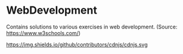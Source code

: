 # WebDevelopment

Contains solutions to various exercises in web development.
(Source: https://www.w3schools.com/)

https://img.shields.io/github/contributors/cdnjs/cdnjs.svg
